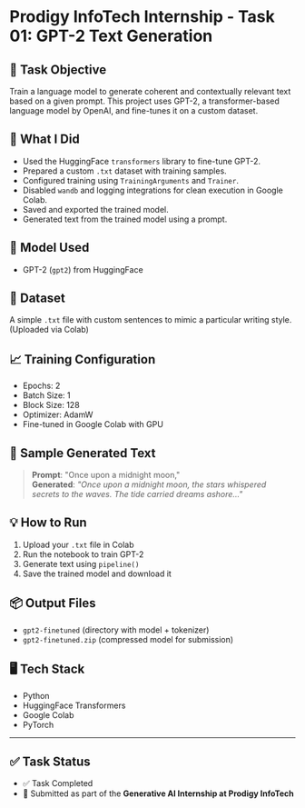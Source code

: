 # Prodigy InfoTech Internship - Task 01: GPT-2 Text Generation

## 📌 Task Objective

Train a language model to generate coherent and contextually relevant text based on a given prompt. This project uses GPT-2, a transformer-based language model by OpenAI, and fine-tunes it on a custom dataset.

## 🚀 What I Did

- Used the HuggingFace `transformers` library to fine-tune GPT-2.
- Prepared a custom `.txt` dataset with training samples.
- Configured training using `TrainingArguments` and `Trainer`.
- Disabled `wandb` and logging integrations for clean execution in Google Colab.
- Saved and exported the trained model.
- Generated text from the trained model using a prompt.

## 🧠 Model Used

- GPT-2 (`gpt2`) from HuggingFace

## 📁 Dataset

A simple `.txt` file with custom sentences to mimic a particular writing style. (Uploaded via Colab)

## 📈 Training Configuration

- Epochs: 2
- Batch Size: 1
- Block Size: 128
- Optimizer: AdamW
- Fine-tuned in Google Colab with GPU

## 💬 Sample Generated Text

> **Prompt**: "Once upon a midnight moon,"  
> **Generated**: _"Once upon a midnight moon, the stars whispered secrets to the waves. The tide carried dreams ashore..."_

## 💡 How to Run

1. Upload your `.txt` file in Colab
2. Run the notebook to train GPT-2
3. Generate text using `pipeline()`
4. Save the trained model and download it

## 📦 Output Files

- `gpt2-finetuned` (directory with model + tokenizer)
- `gpt2-finetuned.zip` (compressed model for submission)

## 🖥️ Tech Stack

- Python
- HuggingFace Transformers
- Google Colab
- PyTorch

---

## ✅ Task Status

- ✅ Task Completed
- 🔁 Submitted as part of the **Generative AI Internship at Prodigy InfoTech**

